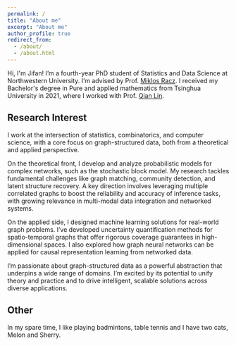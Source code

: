 ```yaml
---
permalink: /
title: "About me"
excerpt: "About me"
author_profile: true
redirect_from: 
  - /about/
  - /about.html
---
```


Hi, I'm Jifan!
I’m a fourth-year PhD student of Statistics and Data Science at Northwestern University. I’m advised by Prof. [Miklos Racz](https://racz.statistics.northwestern.edu/). I received my Bachelor's degree in Pure and applied mathematics from Tsinghua University in 2021, where I worked with Prof. [Qian Lin](https://sites.google.com/site/qianlincd/). 

Research Interest
------


I work at the intersection of statistics, combinatorics, and computer science, with a core focus on graph-structured data, both from a theoretical and applied perspective.

On the theoretical front, I develop and analyze probabilistic models for complex networks, such as the stochastic block model. My research tackles fundamental challenges like graph matching, community detection, and latent structure recovery. A key direction involves leveraging multiple correlated graphs to boost the reliability and accuracy of inference tasks, with growing relevance in multi-modal data integration and networked systems.

On the applied side, I designed machine learning solutions for real-world graph problems. I’ve developed uncertainty quantification methods for spatio-temporal graphs that offer rigorous coverage guarantees in high-dimensional spaces. I also explored how graph neural networks can be applied for causal representation learning from networked data. 

I’m passionate about graph-structured data as a powerful abstraction that underpins a wide range of domains. I’m excited by its potential to unify theory and practice and to drive intelligent, scalable solutions across diverse applications.


Other
------
In my spare time, I like playing badmintons, table tennis and I have two cats, Melon and Sherry. 





